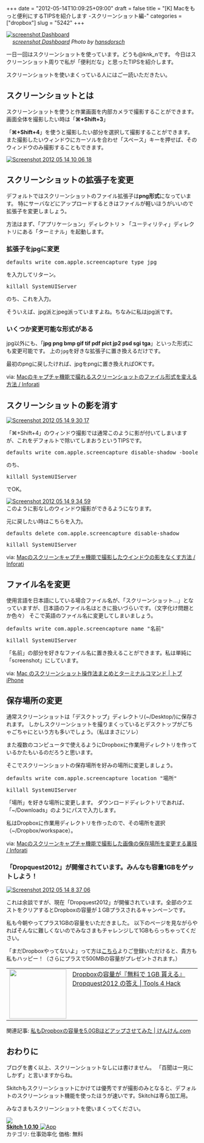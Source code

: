 +++
date = "2012-05-14T10:09:25+09:00"
draft = false
title = "[K] Macをもっと便利にするTIPSを紹介します -スクリーンショット編-"
categories = ["dropbox"]
slug = "5242"
+++

<div class="center"><a href="http://www.flickr.com/photos/44124375043@N01/106214225/" title="screenshot Dashboard by hansdorsch, on Flickr" target="_blank"><img class="flickr_photo" src="http://farm1.static.flickr.com/54/106214225_8e42652af9_z.jpg" alt="screenshot Dashboard" width="NaNpx"/></a></div><cite class="flickr_photographer"><img src="http://farm4.static.flickr.com/3329/favicons/72157601614001242_7730.png" width="16" /><a href="http://www.flickr.com/photos/44124375043@N01/106214225/">screenshot Dashboard</a> Photo by <a href="http://www.flickr.com/photos/44124375043@N01/">hansdorsch</a></cite>


一日一回はスクリーンショットを使っています。どうも@knk_nです。
今日はスクリーンショット周りで私が「便利だな」と思ったTIPSを紹介します。

スクリーンショットを使いまくっている人にはご一読いただきたい。<!--more--><h2>スクリーンショットとは</h2>
スクリーンショットを使うと作業画面を内部カメラで撮影することができます。
画面全体を撮影したい時は「<strong>⌘+Shift+3</strong>」

「<strong>⌘+Shift+4</strong>」を使うと撮影したい部分を選択して撮影することができます。また撮影したいウィンドウにカーソルを合わせ「スペース」キーを押せば、そのウィンドウのみ撮影することもできます。

<div class="center"><a href="http://knk-n.com.s3-website-ap-northeast-1.amazonaws.com/images/2012/05/screenshot-2012-05-14-10.06.18.jpg"><img src="http://knk-n.com.s3-website-ap-northeast-1.amazonaws.com/images/2012/05/screenshot-2012-05-14-10.06.18.jpg" alt="Screenshot 2012 05 14 10 06 18" title="screenshot 2012-05-14 10.06.18.jpg" border="0" width="" height="" /></a></div>

<h2>スクリーンショットの拡張子を変更</h2>
デフォルトではスクリーンショットのファイル拡張子は<strong>png形式</strong>になっています。
特にサーバなどにアップロードするときはファイルが軽いほうがいいので拡張子を変更しましょう。

方法はまず、「アプリケーション」ディレクトリ > 「ユーティリティ」ディレクトリにある「ターミナル」を起動します。
<h3>拡張子をjpgに変更</h3>
<pre>
defaults write com.apple.screencapture type jpg
</pre>
を入力してリターン。
<pre>
killall SystemUIServer
</pre>
のち、これを入力。

そういえば、jpg派とjpeg派っていますよね。ちなみに私はjpg派です。
<h3>いくつか変更可能な形式がある</h3>
jpg以外にも、「<strong>jpg png bmp gif tif pdf pict jp2 psd sgi tga</strong>」といった形式にも変更可能です。
上の<code>jpg</code>を好きな拡張子に置き換えるだけです。

最初のpngに戻したければ、jpgをpngに置き換えればOKです。

<p>via: <a  href="http://inforati.jp/apple/mac-tips-techniques/system-hints/how-to-change-macos-screen-capture-file-type.html" target="_blank">Macのキャプチャ機能で撮れるスクリーンショットのファイル形式を変える方法 / Inforati</a><script type="text/javascript">var url = "http://inforati.jp/apple/mac-tips-techniques/system-hints/how-to-change-macos-screen-capture-file-type.html";</script><script src="http://api.b.st-hatena.com/entry.count?url=http://inforati.jp/apple/mac-tips-techniques/system-hints/how-to-change-macos-screen-capture-file-type.html&callback=hatebTxt"></script></p>

<h2>スクリーンショットの影を消す</h2>

<div class="center"><a href="http://knk-n.com.s3-website-ap-northeast-1.amazonaws.com/images/2012/05/screenshot-2012-05-14-9.30.17.jpg"><img src="http://knk-n.com.s3-website-ap-northeast-1.amazonaws.com/images/2012/05/screenshot-2012-05-14-9.30.17.jpg" alt="Screenshot 2012 05 14 9 30 17" title="screenshot 2012-05-14 9.30.17.jpg" border="0" width="" height="auto" /></a></div>

「⌘+Shift+4」のウィンドウ撮影では通常このように影が付いてしまいますが、これをデフォルトで除いてしまおうというTIPSです。

<pre>
defaults write com.apple.screencapture disable-shadow -boolean true
</pre>
のち、
<pre>
killall SystemUIServer
</pre>
でOK。

<div class="center"><a href="http://knk-n.com.s3-website-ap-northeast-1.amazonaws.com/images/2012/05/screenshot-2012-05-14-9.34.59.jpg"><img src="http://knk-n.com.s3-website-ap-northeast-1.amazonaws.com/images/2012/05/screenshot-2012-05-14-9.34.59.jpg" alt="Screenshot 2012 05 14 9 34 59" title="screenshot 2012-05-14 9.34.59.jpg" border="0" width="" height="auto" /></a></div>
このように影なしのウィンドウ撮影ができるようになります。

元に戻したい時はこちらを入力。

<pre class="">
defaults delete com.apple.screencapture disable-shadow
</pre>
<pre class="">
killall SystemUIServer
</pre>

<p>via: <a  href="http://inforati.jp/apple/mac-tips-techniques/system-hints/how-to-disable-shadow-effect-of-macos-screen-capture.html" target="_blank">Macのスクリーンキャプチャ機能で撮影したウインドウの影をなくす方法 / Inforati</a><script type="text/javascript">var url = "http://inforati.jp/apple/mac-tips-techniques/system-hints/how-to-disable-shadow-effect-of-macos-screen-capture.html";</script><script src="http://api.b.st-hatena.com/entry.count?url=http://inforati.jp/apple/mac-tips-techniques/system-hints/how-to-disable-shadow-effect-of-macos-screen-capture.html&callback=hatebTxt"></script></p>

<h2>ファイル名を変更</h2>
使用言語を日本語にしている場合ファイル名が、「スクリーンショット…」となっていますが、日本語のファイル名はときに扱いづらいです。（文字化け問題とか色々）
そこで英語のファイル名に変更してしまいましょう。
<pre class="">
defaults write com.apple.screencapture name "名前"
</pre>
<pre class="">
killall SystemUIServer 
</pre>

「名前」の部分を好きなファイル名に置き換えることができます。私は単純に「screenshot」にしています。

<p>via: <a  href="http://applembp.blogspot.com/2009/10/snow-leopard.html" target="_blank">Mac のスクリーンショット操作法まとめとターミナルコマンド | トブ iPhone</a><script type="text/javascript">var url = "http://applembp.blogspot.com/2009/10/snow-leopard.html";</script><script src="http://api.b.st-hatena.com/entry.count?url=http://applembp.blogspot.com/2009/10/snow-leopard.html&callback=hatebTxt"></script></p>

<h2>保存場所の変更</h2>
通常スクリーンショットは「デスクトップ」ディレクトリ(~/Desktop/)に保存されます。
しかしスクリーンショットを撮りまくっているとデスクトップがごちゃごちゃにという方も多いでしょう。（私はまさにソレ）

また複数のコンピュータで使えるようにDropboxに作業用ディレクトリを作っているかたもいるのだろうと思います。

そこでスクリーンショットの保存場所を好みの場所に変更しましょう。

<pre class="">
defaults write com.apple.screencapture location "場所"
</pre>
<pre class="">
killall SystemUIServer
</pre>
「場所」を好きな場所に変更します。
ダウンロードディレクトリであれば、「~/Downloads」のようにパスで入力します。

私はDropboxに作業用ディレクトリを作ったので、その場所を選択（~/Dropbox/workspace）。

<p>via: <a  href="http://inforati.jp/apple/mac-tips-techniques/system-hints/how-to-change-macos-screen-capture-save-folder-location.html" target="_blank">Macのスクリーンキャプチャ機能で撮影した画像の保存場所を変更する裏技 / Inforati</a><script type="text/javascript">var url = "http://inforati.jp/apple/mac-tips-techniques/system-hints/how-to-change-macos-screen-capture-save-folder-location.html";</script><script src="http://api.b.st-hatena.com/entry.count?url=http://inforati.jp/apple/mac-tips-techniques/system-hints/how-to-change-macos-screen-capture-save-folder-location.html&callback=hatebTxt"></script></p>

<h3>「Dropquest2012」が開催されています。みんなも容量1GBをゲットしよう！</h3>
<div class="center"><a href="http://knk-n.com.s3-website-ap-northeast-1.amazonaws.com/images/2012/05/screenshot-2012-05-14-8.37.06.jpg"><img src="http://knk-n.com.s3-website-ap-northeast-1.amazonaws.com/images/2012/05/screenshot-2012-05-14-8.37.06.jpg" alt="Screenshot 2012 05 14 8 37 06" title="screenshot 2012-05-14 8.37.06.jpg" border="0" width="" height="auto" /></a></div>

これは余談ですが、現在「Dropquest2012」が開催されています。全部のクエストをクリアするとDropboxの容量が１GBプラスされるキャンペーンです。

私も今朝やってプラス1GBの容量をいただきました。
以下のページを見ながらやればそんなに難しくないのでみなさまもチャレンジして1GBもらっちゃってください。

「まだDropboxやってないよ」って方は<a href="http://db.tt/HNVY0Kn9" target="_blank">こちら</a>よりご登録いただけると、貴方も私もハッピー！（さらにプラスで500MBの容量がプレゼントされます。）

<table width="100%"><td valign="top" width="150"><a href="http://tools4hack.santalab.me/howto-dropquest2012-clear.html" target="_blank"><img border="0" src="http://capture.heartrails.com/150x130/shadow?http://tools4hack.santalab.me/howto-dropquest2012-clear.html" alt="" width="150" height="130" /></a></td><td valign="top"><a  href="http://tools4hack.santalab.me/howto-dropquest2012-clear.html" target="_blank">Dropboxの容量が『無料で 1GB 貰える』Dropquest2012 の答え | Tools 4 Hack</a><script type="text/javascript">var url = "http://tools4hack.santalab.me/howto-dropquest2012-clear.html";</script><script src="http://api.b.st-hatena.com/entry.count?url=http://tools4hack.santalab.me/howto-dropquest2012-clear.html&callback=hatebTxt"></script>
</td></table>

<p>関連記事: <a  href="http://knk-n.com/2012/02/05/dropbox_volume_up/" target="_blank">私もDropboxの容量を5.0GBほどアップさせてみた | けんけん.com</a><script type="text/javascript">var url = "http://knk-n.com/2012/02/05/dropbox_volume_up/";</script><script src="http://api.b.st-hatena.com/entry.count?url=http://knk-n.com/2012/02/05/dropbox_volume_up/&callback=hatebTxt"></script></p>

<h2>おわりに</h2>
ブログを書く以上、スクリーンショットなしには書けません。
「百聞は一見にしかず」と言いますからね。

Skitchもスクリーンショットにかけては優秀ですが撮影のみとなると、デフォルトのスクリーンショット機能を使ったほうが速いです。Skitchは専ら加工用。

みなさまもスクリーンショットを使いまくってください。

<table class="appstorehelper">
<a href="http://itunes.apple.com/jp/app/skitch/id425955336?mt=12&uo=4" rel="nofollow" target="_blank"><img class="appstorehelper_appicn_mac" src="http://a4.mzstatic.com/us/r1000/098/Purple/v4/da/46/06/da46063b-4c21-df5c-de24-3721d79abedf/SkitchMac.512x512-75.png" />
<div class="appstorehelper_text"><b>Skitch 1.0.10</b> <img alt="App" src="http://ax.phobos.apple.com.edgesuite.net/ja_jp/images/web/linkmaker/badge_macappstore-sm.gif" style="vertical-align: text-bottom;" /></b></a><br />
カテゴリ: 仕事効率化
価格: 無料<br clear="all" /></div>
</table>
